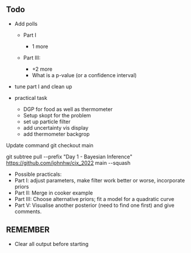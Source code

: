 ## Todo

* Add polls

    * Part I
        + 1 more
        

    * Part III:
        * +2 more
        * What is a p-value (or a confidence interval)

* tune part I and clean up

* practical task
    
    * DGP for food as well as thermometer
    * Setup skopt for the problem
    * set up particle filter
    * add uncertainty vis display
    * add thermometer backgrop


Update command
git checkout main




git subtree pull --prefix "Day 1 - Bayesian Inference" https://github.com/johnhw/cix_2022 main --squash

* Possible practicals:
* Part I: adjust parameters, make filter work better or worse, incorporate priors
* Part II: Merge in cooker example
* Part III: Choose alternative priors; fit a model for a quadratic curve
* Part V: Visualise another posterior (need to find one first) and give comments.

## REMEMBER
* Clear all output before starting
